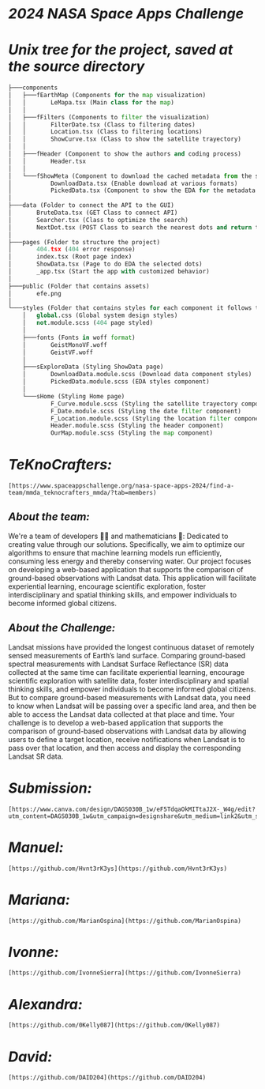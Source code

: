# *2024 NASA Space Apps Challenge*

# *Unix tree for the project, saved at the source directory*
```python
├───components
│   ├───fEarthMap (Components for the map visualization)
│   │       LeMapa.tsx (Main class for the map)
│   │       
│   ├───fFilters (Components to filter the visualization)
│   │       FilterDate.tsx (Class to filtering dates)
│   │       Location.tsx (Class to filtering locations)
│   │       ShowCurve.tsx (Class to show the satellite trayectory)
│   │       
│   ├───fHeader (Component to show the authors and coding process)
│   │       Header.tsx
│   │
│   └───fShowMeta (Component to download the cached metadata from the selected dots from the GUI)
│           DownloadData.tsx (Enable download at various formats)
│           PickedData.tsx (Component to show the EDA for the metadata selected in the GUI)
│
├───data (Folder to connect the API to the GUI)
│       BruteData.tsx (GET Class to connect API)
│       Searcher.tsx (Class to optimize the search)
│       NextDot.tsx (POST Class to search the nearest dots and return the Trained Model)
│
├───pages (Folder to structure the project)
│       404.tsx (404 error response)
│       index.tsx (Root page index)
│       ShowData.tsx (Page to do EDA the selected dots)
│       _app.tsx (Start the app with customized behavior)
│
├───public (Folder that contains assets)
│       efe.png
│
└───styles (Folder that contains styles for each component it follows the mobile first convention)
    │   global.css (Global system design styles)
    │   not.module.scss (404 page styled)
    │
    ├───fonts (Fonts in woff format)
    │       GeistMonoVF.woff
    │       GeistVF.woff
    │
    ├───sExploreData (Styling ShowData page)
    │       DownloadData.module.scss (Download data component styles)
    │       PickedData.module.scss (EDA styles component)
    │
    └───sHome (Styling Home page)
            F_Curve.module.scss (Styling the satellite trayectory component)
            F_Date.module.scss (Styling the date filter component)
            F_Location.module.scss (Styling the location filter component)
            Header.module.scss (Styling the header component)
            OurMap.module.scss (Styling the map component)
```

# *TeKnoCrafters:* 
    [https://www.spaceappschallenge.org/nasa-space-apps-2024/find-a-team/mmda_teknocrafters_mmda/?tab=members)

## *About the team:*
We're a team of developers 👩‍💻 and mathematicians 🧮:
Dedicated to creating value through our solutions. Specifically, we aim to optimize our algorithms to ensure that machine learning models run efficiently, consuming less energy and thereby conserving water. 
Our project focuses on developing a web-based application that supports the comparison of ground-based observations with Landsat data. 
This application will facilitate experiential learning, encourage scientific exploration, foster interdisciplinary and spatial thinking skills, and empower individuals to become informed global citizens.


## *About the Challenge:*
Landsat missions have provided the longest continuous dataset of remotely sensed measurements of Earth’s land surface. Comparing ground-based spectral measurements with Landsat Surface Reflectance (SR) data collected at the same time can facilitate experiential learning, encourage scientific exploration with satellite data, foster interdisciplinary and spatial thinking skills, and empower individuals to become informed global citizens. But to compare ground-based measurements with Landsat data, you need to know when Landsat will be passing over a specific land area, and then be able to access the Landsat data collected at that place and time. Your challenge is to develop a web-based application that supports the comparison of ground-based observations with Landsat data by allowing users to define a target location, receive notifications when Landsat is to pass over that location, and then access and display the corresponding Landsat SR data.


# *Submission:*
    [https://www.canva.com/design/DAGS030B_1w/eF5TdqaOkMITtaJ2X-_W4g/edit?utm_content=DAGS030B_1w&utm_campaign=designshare&utm_medium=link2&utm_source=sharebutton)

# *Manuel:*
    [https://github.com/Hvnt3rK3ys](https://github.com/Hvnt3rK3ys)

# *Mariana:*
    [https://github.com/MarianOspina](https://github.com/MarianOspina)

# *Ivonne:*
    [https://github.com/IvonneSierra](https://github.com/IvonneSierra)

# *Alexandra:*
    [https://github.com/0Kelly087](https://github.com/0Kelly087)

# *David:*
    [https://github.com/DAID204](https://github.com/DAID204)
